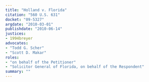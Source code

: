 ```yaml
---
title: "Holland v. Florida"
citation: "560 U.S. 631"
docket: "09-5327"
argdate: "2010-03-01"
publishdate: "2010-06-14"
justices:
- 1994breyer
advocates:
- "Todd G. Scher"
- "Scott D. Makar"
roles:
- "on behalf of the Petitioner"
- "Solicitor General of Florida, on behalf of the Respondent"
summary: ""
---
```


